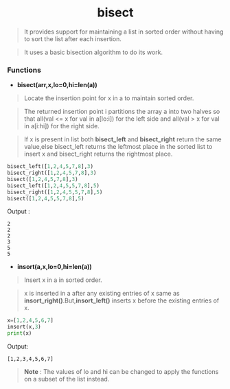 <h1 align="center">bisect</h1>

> It provides support for maintaining a list in sorted order without having to sort the list after each insertion.

> It uses a basic bisection algorithm to do its work.

### Functions 

* **bisect(arr,x,lo=0,hi=len(a))**

>Locate the insertion point for x in a to maintain sorted order.

>The returned insertion point i partitions the array a into two halves so that all(val <= x for val in a[lo:i]) for the left side and all(val > x for val in a[i:hi]) for the right side.

>If x is present in list both **bisect_left** and **bisect_right** return the same value,else bisect_left returns the leftmost place in the sorted list to insert x and bisect_right returns the rightmost place.

```python
bisect_left([1,2,4,5,7,8],3)
bisect_right([1,2,4,5,7,8],3)
bisect([1,2,4,5,7,8],3)
bisect_left([1,2,4,5,5,7,8],5)
bisect_right([1,2,4,5,5,7,8],5)
bisect([1,2,4,5,5,7,8],5)    
```

Output :
```
2
2
2
3
5
5
```

* **insort(a,x,lo=0,hi=len(a))**
>Insert x in a in sorted order.

>x is inserted in a after any existing entries of x same as **insort_right()**.But,**insort_left()** inserts x before the existing entries of x.

```python
x=[1,2,4,5,6,7]
insort(x,3)
print(x)
```
Output:
```
[1,2,3,4,5,6,7]
```
> **Note** : The values of lo and hi can be changed to apply the functions on a subset of the list instead.
